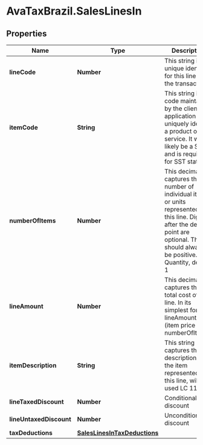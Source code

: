 # AvaTaxBrazil.SalesLinesIn

## Properties
Name | Type | Description | Notes
------------ | ------------- | ------------- | -------------
**lineCode** | **Number** | This string is a unique identifier for this line in the transaction | [optional] 
**itemCode** | **String** | This string is a code maintained by the client application to uniquely identify a product or service. It will likely be a SKU and is required for SST states. | 
**numberOfItems** | **Number** | This decimal captures the number of individual items or units represented by this line. Digits after the decimal point are optional. This should always be positive. Quantity, default 1 | [optional] [default to 1.0]
**lineAmount** | **Number** | This decimal captures the total cost of this line. In its simplest form lineAmount &#x3D; (item price * numberOfItems). | [optional] 
**itemDescription** | **String** | This string captures the description of the item represented by this line, will be used LC 116 | [optional] 
**lineTaxedDiscount** | **Number** | Conditional discount | [optional] 
**lineUntaxedDiscount** | **Number** | Unconditional discount | [optional] 
**taxDeductions** | [**SalesLinesInTaxDeductions**](SalesLinesInTaxDeductions.md) |  | [optional] 


